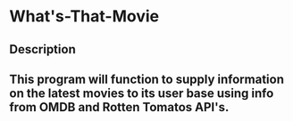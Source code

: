 # What's-That-Movie

## Description

This program will function to supply information on the latest movies to its user base using info from OMDB and Rotten Tomatos API's.
-----------------------------------------------------------------------------------------------------------------------------------------------------------------------
